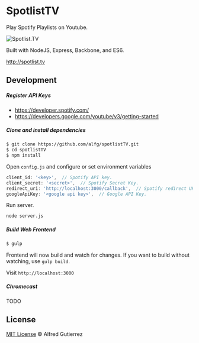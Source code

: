 # SpotlistTV

Play Spotify Playlists on Youtube.

![Spotlist.TV](screenshot.png)

Built with NodeJS, Express, Backbone, and ES6.

http://spotlist.tv

## Development

##### Register API Keys
- https://developer.spotify.com/
- https://developers.google.com/youtube/v3/getting-started


##### Clone and install dependencies

```bash
$ git clone https://github.com/alfg/spotlistTV.git
$ cd spotlistTV
$ npm install
```

Open `config.js` and configure or set environment variables

```javascript
client_id: '<key>',  // Spotify API key.
client_secret: '<secret>',  // Spotify Secret Key.
redirect_uri: 'http://localhost:3000/callback',  // Spotify redirect URI.
googleApiKey: '<google api key>',  // Google API Key.
```

Run server.
```bash
node server.js
```

##### Build Web Frontend
```bash
$ gulp
```

Frontend will now build and watch for changes. If you want to build without watching, use `gulp build`.

Visit `http://localhost:3000`


##### Chromecast
TODO

## License

[MIT License](http://alfg.mit-license.org/) © Alfred Gutierrez
